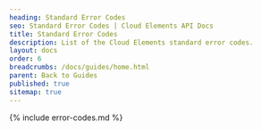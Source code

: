 ```yaml
---
heading: Standard Error Codes
seo: Standard Error Codes | Cloud Elements API Docs
title: Standard Error Codes
description: List of the Cloud Elements standard error codes.
layout: docs
order: 6
breadcrumbs: /docs/guides/home.html
parent: Back to Guides
published: true
sitemap: true
---
```


{% include error-codes.md %}
